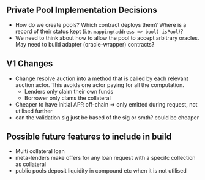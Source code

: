 ## Private Pool Implementation Decisions

- How do we create pools? Which contract deploys them? Where is a record of their status kept (i.e. `mapping(address => bool) isPool`)?
- We need to think about how to allow the pool to accept arbitrary oracles. May need to build adapter (oracle-wrapper) contracts?

## V1 Changes

- Change resolve auction into a method that is called by each relevant auction actor. This avoids one actor paying for all the computation.
  - Lenders only claim their own funds
  - Borrower only clams the collateral
- Cheaper to have initial APR off-chain => only emitted during request, not utilised further
- can the validation sig just be based of the sig or smth? could be cheaper

## Possible future features to include in build

- Multi collateral loan
- meta-lenders make offers for any loan request with a specifc collection as collateral
- public pools deposit liquidity in compound etc when it is not utilised
